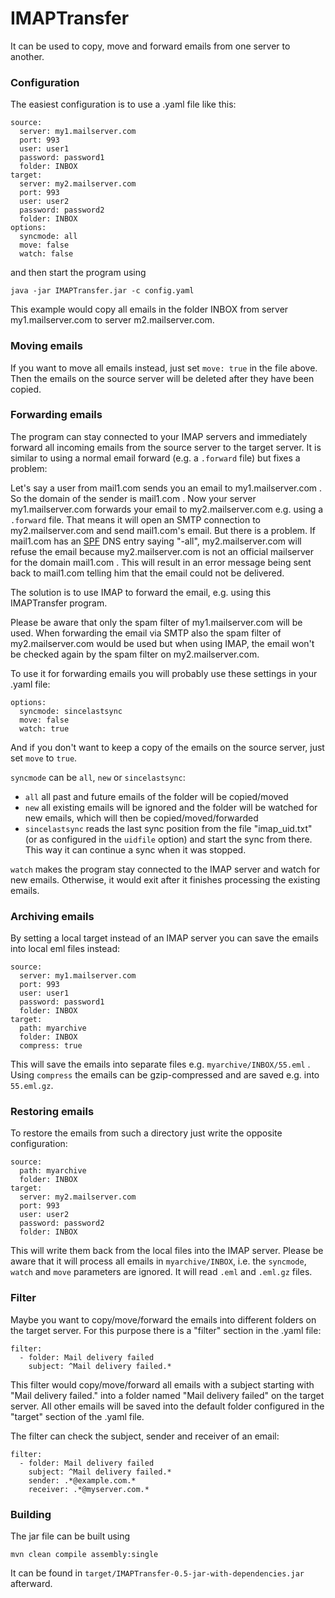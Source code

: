 # IMAPTransfer

It can be used to copy, move and forward emails from one server to another.

### Configuration

The easiest configuration is to use a .yaml file like this:

```
source:
  server: my1.mailserver.com
  port: 993
  user: user1
  password: password1
  folder: INBOX
target:
  server: my2.mailserver.com
  port: 993
  user: user2
  password: password2
  folder: INBOX
options:
  syncmode: all
  move: false
  watch: false
```

and then start the program using

`java -jar IMAPTransfer.jar -c config.yaml`

This example would copy all emails in the folder INBOX from server my1.mailserver.com to server m2.mailserver.com.

### Moving emails

If you want to move all emails instead, just set `move: true` in the file above. Then the emails on the source server will be deleted after they have been copied.

### Forwarding emails

The program can stay connected to your IMAP servers and
immediately forward all incoming emails from the source server
to the target server. It is similar to using a normal email forward
(e.g. a `.forward` file) but fixes a problem:

Let's say a user from mail1.com sends you an email to my1.mailserver.com .
So the domain of the sender is mail1.com . Now your server my1.mailserver.com
forwards your email to my2.mailserver.com e.g. using a `.forward` file. That
means it will open an SMTP connection to my2.mailserver.com and send
mail1.com's email. But there is a problem. If mail1.com has an [SPF](https://en.wikipedia.org/wiki/Sender_Policy_Framework) DNS entry
saying "-all", my2.mailserver.com will refuse the email because my2.mailserver.com
is not an official mailserver for the domain mail1.com . This will result
in an error message being sent back to mail1.com telling him that the
email could not be delivered.

The solution is to use IMAP to forward the email, e.g. using this IMAPTransfer program.

Please be aware that only the spam filter of my1.mailserver.com will be used. When
forwarding the email via SMTP also the spam filter of my2.mailserver.com would be used but
when using IMAP, the email won't be checked again by the spam filter on my2.mailserver.com.

To use it for forwarding emails you will probably use these settings in your .yaml file:

```
options:
  syncmode: sincelastsync
  move: false
  watch: true
```

And if you don't want to keep a copy of the emails on the source server, just set `move` to `true`.

`syncmode` can be `all`, `new` or `sincelastsync`:
- `all` all past and future emails of the folder will be copied/moved
- `new` all existing emails will be ignored and the folder will be watched for new emails, which will then be copied/moved/forwarded
- `sincelastsync` reads the last sync position from the file "imap_uid.txt" (or as configured in the `uidfile` option) and start the sync from there. This way it can continue a sync when it was stopped.

`watch` makes the program stay connected to the IMAP server and watch for new emails. Otherwise, it would
exit after it finishes processing the existing emails.

### Archiving emails

By setting a local target instead of an IMAP server you can save the emails into local eml files instead:

```
source:
  server: my1.mailserver.com
  port: 993
  user: user1
  password: password1
  folder: INBOX
target:
  path: myarchive
  folder: INBOX
  compress: true
```

This will save the emails into separate files e.g. `myarchive/INBOX/55.eml` . Using `compress` the
emails can be gzip-compressed and are saved e.g. into `55.eml.gz`.

### Restoring emails

To restore the emails from such a directory just write the opposite configuration:

```
source:
  path: myarchive
  folder: INBOX
target:
  server: my2.mailserver.com
  port: 993
  user: user2
  password: password2
  folder: INBOX
```

This will write them back from the local files into the IMAP server. Please be aware that it will
process all emails in `myarchive/INBOX`, i.e. the `syncmode`, `watch` and `move` parameters are ignored.
It will read `.eml` and `.eml.gz` files.

### Filter

Maybe you want to copy/move/forward the emails into different folders on the
target server. For this purpose there is a "filter" section in the .yaml file:

```
filter:
  - folder: Mail delivery failed
    subject: ^Mail delivery failed.*
```

This filter would copy/move/forward all emails with a subject starting with
"Mail delivery failed." into a folder named "Mail delivery failed" on the
target server. All other emails will be saved into the default folder
configured in the "target" section of the .yaml file.

The filter can check the subject, sender and receiver of an email:
```
filter:
  - folder: Mail delivery failed
    subject: ^Mail delivery failed.*
    sender: .*@example.com.*
    receiver: .*@myserver.com.*
```

### Building

The jar file can be built using

```
mvn clean compile assembly:single
```

It can be found in `target/IMAPTransfer-0.5-jar-with-dependencies.jar` afterward.
